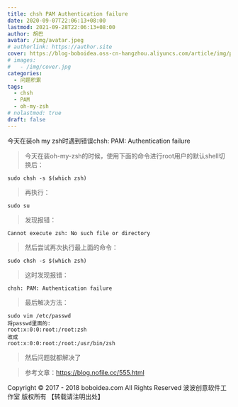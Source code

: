 ```yaml
---
title: chsh PAM Authentication failure
date: 2020-09-07T22:06:13+08:00
lastmod: 2021-09-28T22:06:13+08:00
author: 胡巴
avatar: /img/avatar.jpeg
# authorlink: https://author.site
cover: https://blog-boboidea.oss-cn-hangzhou.aliyuncs.com/article/img/posts/hzw22.jpeg
# images:
#   - /img/cover.jpg
categories:
  - 问题积累
tags:
  - chsh
  - PAM
  - oh-my-zsh
# nolastmod: true
draft: false
---
```


今天在装oh my zsh时遇到错误chsh: PAM: Authentication failure

<!--more-->

> 今天在装oh-my-zsh的时候，使用下面的命令进行root用户的默认shell切换后：

```
sudo chsh -s $(which zsh)
```

> 再执行：

```
sudo su
```

> 发现报错：

```
Cannot execute zsh: No such file or directory
```

> 然后尝试再次执行最上面的命令：

```
sudo chsh -s $(which zsh)
```

> 这时发现报错：

```
chsh: PAM: Authentication failure
```

> 最后解决方法：

```
sudo vim /etc/passwd
将passwd里面的:
root:x:0:0:root:/root:zsh
改成
root:x:0:0:root:/root:/usr/bin/zsh
```

> 然后问题就都解决了

> 参考文章：https://blog.nofile.cc/555.html

<!--declare-declare-->

Copyright &copy; 2017 - 2018 boboidea.com All Rights Reserved 波波创意软件工作室 版权所有 【转载请注明出处】
